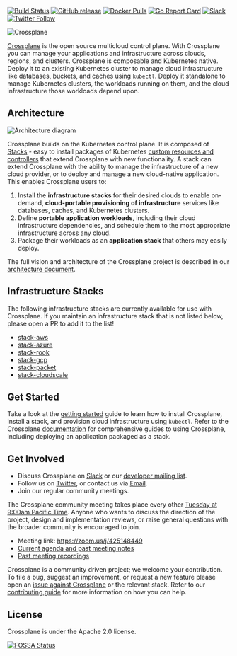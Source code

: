 [![Build Status](https://jenkinsci.upbound.io/buildStatus/icon?job=crossplaneio/crossplane/build/master)](https://jenkinsci.upbound.io/blue/organizations/jenkins/crossplaneio%2Fcrossplane%2Fbuild/activity) [![GitHub release](https://img.shields.io/github/release/crossplaneio/crossplane/all.svg?style=flat-square)](https://github.com/crossplaneio/crossplane/releases) [![Docker Pulls](https://img.shields.io/docker/pulls/crossplane/crossplane.svg)](https://img.shields.io/docker/pulls/crossplane/crossplane.svg) [![Go Report Card](https://goreportcard.com/badge/github.com/crossplaneio/crossplane)](https://goreportcard.com/report/github.com/crossplaneio/crossplane) [![Slack](https://slack.crossplane.io/badge.svg)](https://slack.crossplane.io) [![Twitter Follow](https://img.shields.io/twitter/follow/crossplane_io.svg?style=social&label=Follow)](https://twitter.com/intent/follow?screen_name=crossplane_io&user_id=788180534543339520)

![Crossplane](docs/media/banner.png)

[Crossplane] is the open source multicloud control plane. With Crossplane you
can manage your applications and infrastructure across clouds, regions, and
clusters. Crossplane is composable and Kubernetes native. Deploy it to an
existing Kubernetes cluster to manage cloud infrastructure like databases,
buckets, and caches using `kubectl`. Deploy it standalone to manage Kubernetes
clusters, the workloads running on them, and the cloud infrastructure those
workloads depend upon.

## Architecture

![Architecture diagram](docs/media/crossplane-overview.png)

Crossplane builds on the Kubernetes control plane. It is composed of [Stacks] -
easy to install packages of Kubernetes [custom resources and controllers] that
extend Crossplane with new functionality. A stack can extend Crossplane with the
ability to manage the infrastructure of a new cloud provider, or to deploy and
manage a new cloud-native application. This enables Crossplane users to:

1. Install the **infrastructure stacks** for their desired clouds to enable
   on-demand, **cloud-portable provisioning of infrastructure** services like
   databases, caches, and Kubernetes clusters.
1. Define **portable application workloads**, including their cloud
   infrastructure dependencies, and schedule them to the most appropriate
   infrastructure across any cloud.
1. Package their workloads as an **application stack** that others may easily
   deploy.

The full vision and architecture of the Crossplane project is described in our
[architecture document].

## Infrastructure Stacks

The following infrastructure stacks are currently available for use with
Crossplane. If you maintain an infrastructure stack that is not listed below,
please open a PR to add it to the list!

* [stack-aws]
* [stack-azure]
* [stack-rook]
* [stack-gcp]
* [stack-packet]
* [stack-cloudscale]

## Get Started

Take a look at the [getting started] guide to learn how to install Crossplane,
install a stack, and provision cloud infrastructure using `kubectl`. Refer to
the Crossplane [documentation] for comprehensive guides to using Crossplane,
including deploying an application packaged as a stack.

## Get Involved

* Discuss Crossplane on [Slack] or our [developer mailing list].
* Follow us on [Twitter], or contact us via [Email].
* Join our regular community meetings.

The Crossplane community meeting takes place every other [Tuesday at 9:00am
Pacific Time]. Anyone who wants to discuss the direction of the project, design
and implementation reviews, or raise general questions with the broader
community is encouraged to join.

* Meeting link: https://zoom.us/j/425148449
* [Current agenda and past meeting notes]
* [Past meeting recordings]

Crossplane is a community driven project; we welcome your contribution. To file
a bug, suggest an improvement, or request a new feature please open an [issue
against Crossplane] or the relevant stack. Refer to our [contributing guide] for
more information on how you can help.

## License

Crossplane is under the Apache 2.0 license.

[![FOSSA Status](https://app.fossa.io/api/projects/git%2Bgithub.com%2Fcrossplaneio%2Fcrossplane.svg?type=large)](https://app.fossa.io/projects/git%2Bgithub.com%2Fcrossplaneio%2Fcrossplane?ref=badge_large)

<!-- Named links -->

[Crossplane]: https://crossplane.io
[documentation]: https://crossplane.io/docs/latest
[Stacks]: docs/README.md#crossplane-stacks
[custom resources and controllers]: https://kubernetes.io/docs/concepts/extend-kubernetes/api-extension/custom-resources/
[architecture document]: https://docs.google.com/document/d/1whncqdUeU2cATGEJhHvzXWC9xdK29Er45NJeoemxebo/edit?usp=sharing
[Slack]: https://slack.crossplane.io
[developer mailing list]: https://groups.google.com/forum/#!forum/crossplane-dev
[Twitter]: https://twitter.com/crossplane_io
[Email]: mailto:info@crossplane.io
[issue against Crossplane]: https://github.com/crossplaneio/crossplane/issues
[contributing guide]: CONTRIBUTING.md
[Tuesday at 9:00am Pacific Time]: https://www.thetimezoneconverter.com/?t=9:00&tz=PT%20%28Pacific%20Time%29
[Current agenda and past meeting notes]: https://docs.google.com/document/d/1q_sp2jLQsDEOX7Yug6TPOv7Fwrys6EwcF5Itxjkno7Y/edit?usp=sharing
[Past meeting recordings]: https://www.youtube.com/playlist?list=PL510POnNVaaYYYDSICFSNWFqNbx1EMr-M
[getting started]: https://crossplane.io/docs/master/quick-start.html
[stack-aws]: https://github.com/crossplaneio/stack-aws
[stack-azure]: https://github.com/crossplaneio/stack-azure
[stack-rook]: https://github.com/crossplaneio/stack-rook
[stack-gcp]: https://github.com/crossplaneio/stack-gcp
[stack-packet]: https://github.com/packethost/stack-packet
[stack-cloudscale]: https://github.com/vshn/stack-cloudscale
